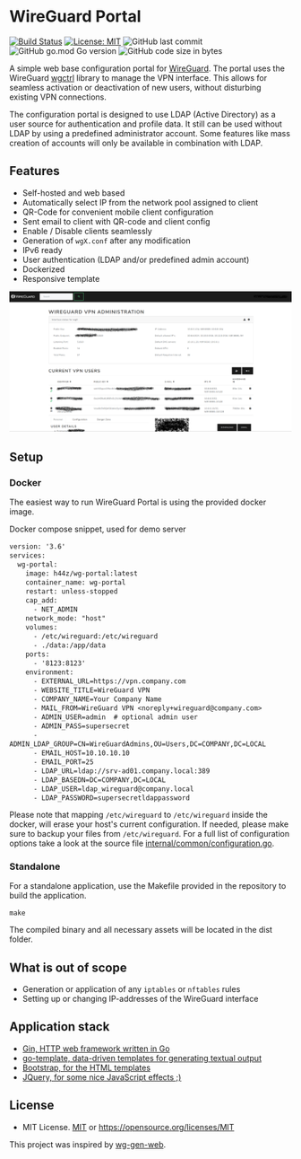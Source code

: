 # WireGuard Portal

[![Build Status](https://travis-ci.com/h44z/wg-portal.svg?token=q4pSqaqT58Jzpxdx62xk&branch=master)](https://travis-ci.com/h44z/wg-portal)
[![License: MIT](https://img.shields.io/badge/license-MIT-green.svg)](https://opensource.org/licenses/MIT)
![GitHub last commit](https://img.shields.io/github/last-commit/h44z/wg-portal)
![GitHub go.mod Go version](https://img.shields.io/github/go-mod/go-version/h44z/wg-portal)
![GitHub code size in bytes](https://img.shields.io/github/languages/code-size/h44z/wg-portal)

A simple web base configuration portal for [WireGuard](https://wireguard.com). 
The portal uses the WireGuard [wgctrl](https://github.com/WireGuard/wgctrl-go) library to manage the VPN 
interface. This allows for seamless activation or deactivation of new users, without disturbing existing VPN 
connections.

The configuration portal is designed to use LDAP (Active Directory) as a user source for authentication and profile data.
It still can be used without LDAP by using a predefined administrator account. Some features like mass creation of accounts 
will only be available in combination with LDAP.

## Features
 * Self-hosted and web based
 * Automatically select IP from the network pool assigned to client
 * QR-Code for convenient mobile client configuration
 * Sent email to client with QR-code and client config
 * Enable / Disable clients seamlessly
 * Generation of `wgX.conf` after any modification
 * IPv6 ready
 * User authentication (LDAP and/or predefined admin account)
 * Dockerized
 * Responsive template
 
![Screenshot](screenshot.png)

## Setup

### Docker
The easiest way to run WireGuard Portal is using the provided docker image.

Docker compose snippet, used for demo server
```
version: '3.6'
services:
  wg-portal:
    image: h44z/wg-portal:latest
    container_name: wg-portal
    restart: unless-stopped
    cap_add:
      - NET_ADMIN
    network_mode: "host"
    volumes:
      - /etc/wireguard:/etc/wireguard
      - ./data:/app/data
    ports:
      - '8123:8123'
    environment:
      - EXTERNAL_URL=https://vpn.company.com
      - WEBSITE_TITLE=WireGuard VPN
      - COMPANY_NAME=Your Company Name
      - MAIL_FROM=WireGuard VPN <noreply+wireguard@company.com>
      - ADMIN_USER=admin  # optional admin user
      - ADMIN_PASS=supersecret
      - ADMIN_LDAP_GROUP=CN=WireGuardAdmins,OU=Users,DC=COMPANY,DC=LOCAL
      - EMAIL_HOST=10.10.10.10
      - EMAIL_PORT=25
      - LDAP_URL=ldap://srv-ad01.company.local:389
      - LDAP_BASEDN=DC=COMPANY,DC=LOCAL
      - LDAP_USER=ldap_wireguard@company.local
      - LDAP_PASSWORD=supersecretldappassword
```
Please note that mapping ```/etc/wireguard``` to ```/etc/wireguard``` inside the docker, will erase your host's current configuration.
If needed, please make sure to backup your files from ```/etc/wireguard```.
For a full list of configuration options take a look at the source file [internal/common/configuration.go](internal/common/configuration.go).

### Standalone
For a standalone application, use the Makefile provided in the repository to build the application.

```
make
```

The compiled binary and all necessary assets will be located in the dist folder.

## What is out of scope

 * Generation or application of any `iptables` or `nftables` rules
 * Setting up or changing IP-addresses of the WireGuard interface
 
## Application stack

 * [Gin, HTTP web framework written in Go](https://github.com/gin-gonic/gin)
 * [go-template, data-driven templates for generating textual output](https://golang.org/pkg/text/template/)
 * [Bootstrap, for the HTML templates](https://getbootstrap.com/)
 * [JQuery, for some nice JavaScript effects ;)](https://jquery.com/)

## License

 * MIT License. [MIT](LICENSE.txt) or https://opensource.org/licenses/MIT
 

This project was inspired by [wg-gen-web](https://github.com/vx3r/wg-gen-web).